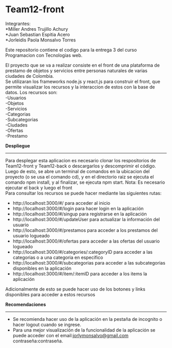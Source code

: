# Team12-front
Integrantes:<br>
  *Miller Andres Trujillo Achury<br>
  *Juan Sebastian Espitia Acero<br>
  *Jorleidis Paola Monsalvo Torres<br>

Este repositorio contiene el codigo para la entrega 3 del curso Programacion con Tecnologias web.<br>

El proyecto que se va a realizar consiste en el front de una plataforma de prestamo de objetos y servicios entre personas naturales de varias ciudades de Colombia.<br>
Se utilizaran los frameworks node.js y react.js para construir el front, que permite visualizar los recursos y la interaccion de estos con la base de datos. Los recursos son:<br>
-Usuarios<br>
-Objetos<br>
-Servicios<br>
-Categorias<br>
-Subcategorias<br>
-Ciudades<br>
-Ofertas<br>
-Prestamo<br>

<b>Despliegue</b><hr>
Para desplegar esta aplicacion es necesario clonar los respositorios de Team12-front y Team12-back o descargarlos y descomprimir el código. Luego de esto, se abre un terminal de comandos en la ubicacion del proyecto (o se usa el comando cd), y en el directorio raiz se ejecuta el comando npm install, y al finalizar, se ejecuta npm start. Nota: Es necesario ejecutar el back y luego el front <br>
Para consultar los recursos se puede hacer mediante las siguientes rutas:
- http://localhost:3000/#/ para acceder al inicio <br>
- http://localhost:3000/#/login para hacer login en la aplicación <br>
- http://localhost:3000/#/singup para registrarse en la aplicación <br>
- http://localhost:3000/#/updateUser para actualizar la información del usuario <br>
- http://localhost:3000/#/prestamos para acceder a los prestamos del usuario logueado<br>
- http://localhost:3000/#/ofertas para acceder a las ofertas del usuario logueado<br>
- http://localhost:3000/#/categories/:categoryID para acceder a las categorias o a una categoria en especifico <br>
- http://localhost:3000/#/subcategorias para acceder a las subcategorias disponibles en la aplicación <br>
- http://localhost:3000/#/item/:itemID para acceder a los items la aplicación <br>

Adicionalmente de esto se puede hacer uso de los botones y links disponibles para acceder a estos recursos

<b>Recomendaciones</b><hr>
- Se recomienda hacer uso de la aplicación en la pestaña de incognito o hacer logout cuando se ingrese.
- Para una mejor visualización de la funcionalidad de la aplicación se puede acceder con el email:jorlymonsalvo@gmail.com contraseña:contraseña.




